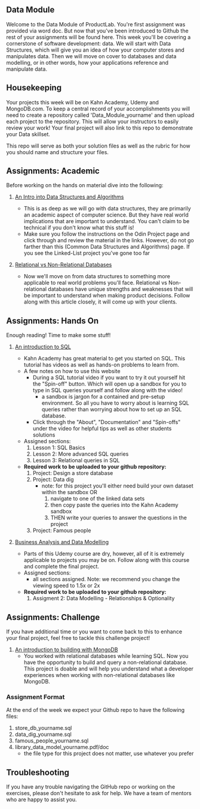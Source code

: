 ## Data Module
 Welcome to the Data Module of ProductLab. You're first assignment was provided via word doc. But now that you've been introduced to Github the rest of your assignments will be found here. This week you'll be covering a cornerstone of software development: data. We will start with Data Structures, which will give you an idea of how your computer stores and manipulates data. Then we will move on cover to databases and data modelling, or in other words, how your applications reference and manipulate data. 

 ## Housekeeping
 Your projects this week will be on Kahn Academy, Udemy and MongoDB.com. To keep a central record of your accomplishments you will need to create a repository called 'Data_Module_yourname' and then upload each project to the repository. This will allow your instructors to easily review your work! Your final project will also link to this repo to demonstrate your Data skillset. 

 This repo will serve as both your solution files as well as the rubric for how you should name and structure your files. 

 ## Assignments: Academic 
 Before working on the hands on material dive into the following: 

1. [An Intro into Data Structures and Algorithms](https://www.theodinproject.com/lessons/javascript-common-data-structures-and-algorithms) 
    * This is as deep as we will go with data structures, they are primarily an academic aspect of computer science. But they have real world implications that are important to understand. You can't claim to be technical if you don't know what this stuff is! 
    * Make sure you follow the instructions on the Odin Project page and click through and review the material in the links. However, do not go farther than this (Common Data Structures and Algorithms) page. If you see the Linked-List project you've gone too far 

2. [Relational vs Non-Relational Databases](https://www.mongodb.com/compare/relational-vs-non-relational-databases)
    * Now we'll move on from data structures to something more applicable to real world problems you'll face. Relational vs Non-relational databases have unique strengths and weaknesses that will be important to understand when making product decisions. Follow along with this article closely, it will come up with your clients. 

## Assignments: Hands On
Enough reading! Time to make some stuff! 

1. [An introduction to SQL](https://www.khanacademy.org/computing/computer-programming/sql/sql-basics/v/welcome-to-sql)
    * Kahn Academy has great material to get you started on SQL. This tutorial has videos as well as hands-on problems to learn from. 
    * A few notes on how to use this website
        * During a SQL tutorial video if you want to try it out yourself hit the "Spin-off" button. Which will open up a sandbox for you to type in SQL queries yourself and follow along with the video! 
            * a sandbox is jargon for a contained and pre-setup environment. So all you have to worry about is learning SQL queries rather than worrying about how to set up an SQL database. 
        * Click through the "About", "Documentation" and "Spin-offs" under the video for helpful tips as well as other students solutions
    * Assigned sections: 
        1. Lesson 1: SQL Basics
        2. Lesson 2: More advanced SQL queries
        3. Lesson 3: Relational queries in SQL
    * **Required work to be uploaded to your github repository:** 
        1. Project: Design a store database
        2. Project: Data dig
            * note: for this project you'll either need build your own dataset within the sandbox OR 
                1. navigate to one of the linked data sets
                2. then copy paste the queries into the Kahn Academy sandbox 
                3. THEN write your queries to answer the questions in the project
        3. Project: Famous people

2. [Business Analysis and Data Modelling](https://eylearning.udemy.com/course/business-analysis-data-modelling/)
    * Parts of this Udemy course are dry, however, all of it is extremely applicable to projects you may be on. Follow along with this course and complete the final project. 
    * Assigned sections: 
        * all sections assigned. Note: we recommend you change the viewing speed to 1.5x or 2x
    * **Required work to be uploaded to your github repository:**
        1. Assigment 2: Data Modelling - Relationships & Optionality

## Assignments: Challenge
If you have additional time or you want to come back to this to enhance your final project, feel free to tackle this challenge project! 

1. [An introduction to building with MongoDB](https://www.mongodb.com/docs/guides/)
    * You worked with relational databases while learning SQL. Now you have the opportunity to build and query a non-relational database. This project is doable and will help you understand what a developer experiences when working with non-relational databases like MongoDB. 

### Assignment Format 
At the end of the week we expect your Github repo to have the following files: 

1. store_db_yourname.sql
2. data_dig_yourname.sql 
3. famous_people_yourname.sql
4. library_data_model_yourname.pdf/doc
    * the file type for this project does not matter, use whatever you prefer 

## Troubleshooting

If you have any trouble navigating the GitHub repo or working on the exercises, please don't hesitate to ask for help. We have a team of mentors who are happy to assist you.
